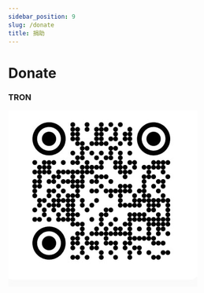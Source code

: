 ```yaml
---
sidebar_position: 9
slug: /donate
title: 捐助
---
```


# Donate
### TRON
![](../../../../static/img/donate-usdt.jpg#center)

